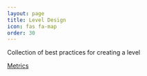 ```yaml
---
layout: page
title: Level Design
icon: fas fa-map
order: 30
---
```


Collection of best practices for creating a level


[Metrics](/level-design/metrics)